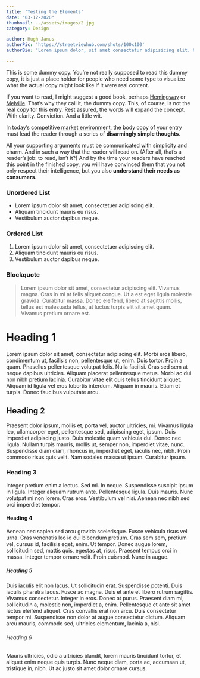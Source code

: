 ```yaml
---
title: 'Testing the Elements'
date: "03-12-2020"
thumbnail: ../assets/images/2.jpg
category: Design

author: Hugh Janus
authorPic: 'https://streetviewhub.com/shots/100x100'
authorBio: 'Lorem ipsum dolor, sit amet consectetur adipisicing elit. Consectetur, sunt sapiente doloribus minus veritatis.'

---
```

This is some dummy copy. You’re not really supposed to read this dummy copy, it is just a place holder for people who need some type to visualize what the actual copy might look like if it were real content.

If you want to read, I might suggest a good book, perhaps [Hemingway](http://en.wikipedia.org/wiki/Ernest_Hemingway "Hemingway") or [Melville](http://en.wikipedia.org/wiki/Herman_Melville "Melville"). That’s why they call it, the dummy copy. This, of course, is not the real copy for this entry. Rest assured, the words will expand the concept. With clarity. Conviction. And a little wit.

In today’s competitive [market environment](http://en.wikipedia.org/wiki/Market_environment "market environment"), the body copy of your entry must lead the reader through a series of **disarmingly simple thoughts**.

All your supporting arguments must be communicated with simplicity and charm. And in such a way that the reader will read on. (After all, that’s a reader’s job: to read, isn’t it?) And by the time your readers have reached this point in the finished copy, you will have convinced them that you not only respect their intelligence, but you also **understand their needs as consumers**.

### Unordered List

- Lorem ipsum dolor sit amet, consectetuer adipiscing elit.
- Aliquam tincidunt mauris eu risus.
- Vestibulum auctor dapibus neque.

### Ordered List

1. Lorem ipsum dolor sit amet, consectetuer adipiscing elit.
2. Aliquam tincidunt mauris eu risus.
3. Vestibulum auctor dapibus neque.

### Blockquote

> Lorem ipsum dolor sit amet, consectetur adipiscing elit. Vivamus magna. Cras in mi at felis aliquet congue. Ut a est eget ligula molestie gravida. Curabitur massa. Donec eleifend, libero at sagittis mollis, tellus est malesuada tellus, at luctus turpis elit sit amet quam. Vivamus pretium ornare est.

Heading 1
=========

Lorem ipsum dolor sit amet, consectetur adipiscing elit. Morbi eros libero, condimentum ut, facilisis non, pellentesque ut, enim. Duis tortor. Proin a quam. Phasellus pellentesque volutpat felis. Nulla facilisi. Cras sed sem at neque dapibus ultricies. Aliquam placerat pellentesque metus. Morbi ac dui non nibh pretium lacinia. Curabitur vitae elit quis tellus tincidunt aliquet. Aliquam id ligula vel eros lobortis interdum. Aliquam in mauris. Etiam et turpis. Donec faucibus vulputate arcu.

Heading 2
---------

Praesent dolor ipsum, mollis et, porta vel, auctor ultricies, mi. Vivamus ligula leo, ullamcorper eget, pellentesque sed, adipiscing eget, ipsum. Duis imperdiet adipiscing justo. Duis molestie quam vehicula dui. Donec nec ligula. Nullam turpis mauris, mollis ut, semper non, imperdiet vitae, nunc. Suspendisse diam diam, rhoncus in, imperdiet eget, iaculis nec, nibh. Proin commodo risus quis velit. Nam sodales massa ut ipsum. Curabitur ipsum.

### Heading 3

Integer pretium enim a lectus. Sed mi. In neque. Suspendisse suscipit ipsum in ligula. Integer aliquam rutrum ante. Pellentesque ligula. Duis mauris. Nunc volutpat mi non lorem. Cras eros. Vestibulum vel nisi. Aenean nec nibh sed orci imperdiet tempor.

#### Heading 4

Aenean nec sapien sed arcu gravida scelerisque. Fusce vehicula risus vel urna. Cras venenatis leo id dui bibendum pretium. Cras sem sem, pretium vel, cursus id, facilisis eget, enim. Ut tempor. Donec augue lorem, sollicitudin sed, mattis quis, egestas at, risus. Praesent tempus orci in massa. Integer tempor ornare velit. Proin euismod. Nunc in augue.

##### Heading 5

Duis iaculis elit non lacus. Ut sollicitudin erat. Suspendisse potenti. Duis iaculis pharetra lacus. Fusce ac magna. Duis et ante et libero rutrum sagittis. Vivamus consectetur. Integer in eros. Donec at purus. Praesent diam mi, sollicitudin a, molestie non, imperdiet a, enim. Pellentesque et ante sit amet lectus eleifend aliquet. Cras convallis erat non arcu. Duis consectetur tempor mi. Suspendisse non dolor at augue consectetur dictum. Aliquam arcu mauris, commodo sed, ultricies elementum, lacinia a, nisl.

###### Heading 6

Mauris ultricies, odio a ultricies blandit, lorem mauris tincidunt tortor, et aliquet enim neque quis turpis. Nunc neque diam, porta ac, accumsan ut, tristique in, nibh. Ut ac justo sit amet dolor ornare cursus.